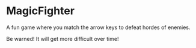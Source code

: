 # MagicFighter 

A fun game where you match the arrow keys to defeat hordes of enemies.

Be warned! It will get more difficult over time!
